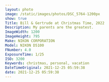 ```yaml
---
layout: photo
image: /static/images/photos/DSC_5764-1200px
show: true
Title: Bill & Gertrude at Christmas Time, 2022
Description: My parents are the greatest.
ImageWidth: 1200
ImageHeight: 795
Make: NIKON CORPORATION
Model: NIKON D5100
FNumber: 4.0
ExposureTime: 1/25
ISO: 3200
Keywords: christmas, personal, vacation
DateTimeOriginal: 2021-12-25 05:59:38
date: 2021-12-25 05:59:38
---
```


